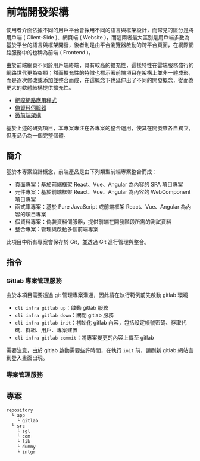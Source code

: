 # 前端開發架構

使用者介面依據不同的用戶平台會採用不同的語言與框架設計，而常見的區分是將用戶端 ( Client-Side )、網頁端 ( Website )，而這兩者最大區別是用戶端多數為基於平台的語言與框架開發，後者則是由平台瀏覽器啟動的跨平台頁面，在網際網路服務中的也稱為前端 ( Frontend )。

由於前端網頁不同於用戶端終端，具有較高的擴充性，這樣特性在雲端服務盛行的網路世代更為突顯；然而擴充性的特徵也標示著前端項目在架構上並非一體成形，而是逐次修改或添加並整合而成，在這概念下也延伸出了不同的開發概念，從而為更大的軟體結構提供擴充性。

+ [網際網路應用程式](https://github.com/eastmoon/react-application-project)
+ [偽資料伺服器](https://github.com/eastmoon/dummy-data-server)
+ [微前端架構](https://github.com/eastmoon/research-microfontend)

基於上述的研究項目，本專案專注在各專案的整合運用，使其在開發雖各自獨立，但產品仍為一個完整個體。

## 簡介

基於本專案設計概念，前端產品是由下列類型前端專案整合而成：

+ 頁面專案：基於前端框架 React、Vue、Angular 為內容的 SPA 項目專案
+ 元件專案：基於前端框架 React、Vue、Angular 為內容的 WebComponent 項目專案
+ 函式庫專案：基於 Pure JavaScript 或前端框架 React、Vue、Angular 為內容的項目專案
+ 假資料專案：偽裝資料伺服器，提供前端在開發階段所需的測試資料
+ 整合專案：管理與啟動多個前端專案

此項目中所有專案會保存於 Git，並透過 Git 進行管理與整合。

## 指令

### Gitlab 專案管理服務

由於本項目需要透過 git 管理專案溝通，因此請在執行範例前先啟動 gitlab 環境

+ ```cli infra gitlab up```：啟動 gitlab 服務
+ ```cli infra gitlab down```：關閉 gitlab 服務
+ ```cli infra gitlab init```：初始化 gitlab 內容，包括設定帳號密碼、存取代碼、群組、用戶、專案建置
+ ```cli infra gitlab commit```：將專案變更的內容上傳至 gitlab

需要注意，由於 gitlab 啟動需要些許時間，在執行 ```init``` 前，請刷新 gitlab 網站直到登入畫面出現。

### 專案管理服務

## 專案

```
repository
  └ app
    └ gitlab
  └ src
    └ sgl
    └ com
    └ lib
    └ dummy
    └ intgr
```

